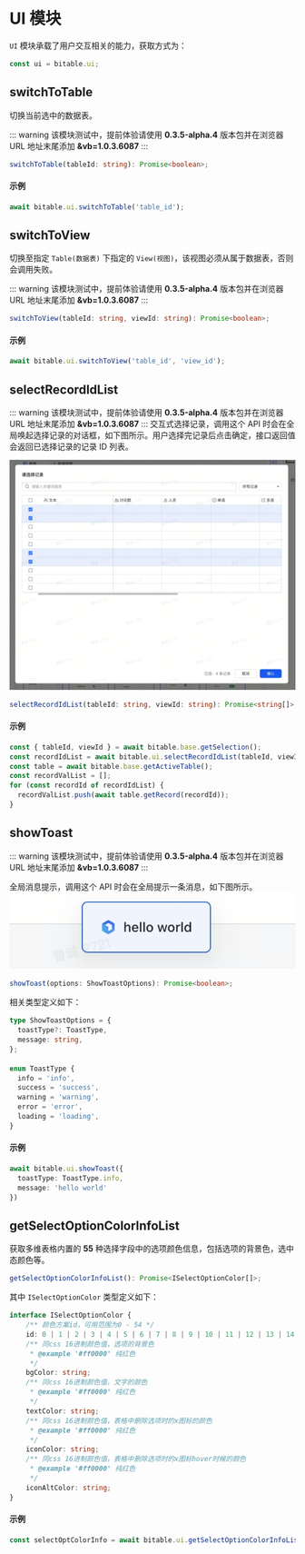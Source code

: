 # UI 模块
`UI` 模块承载了用户交互相关的能力，获取方式为：
```typescript
const ui = bitable.ui;
```

## switchToTable
切换当前选中的数据表。

::: warning
该模块测试中，提前体验请使用 **0.3.5-alpha.4** 版本包并在浏览器 URL 地址末尾添加 **&vb=1.0.3.6087**
:::
```typescript
switchToTable(tableId: string): Promise<boolean>;
```

#### 示例
```typescript
await bitable.ui.switchToTable('table_id');
```

## switchToView
切换至指定 `Table(数据表)` 下指定的 `View(视图)`，该视图必须从属于数据表，否则会调用失败。

::: warning
该模块测试中，提前体验请使用 **0.3.5-alpha.4** 版本包并在浏览器 URL 地址末尾添加 **&vb=1.0.3.6087**
:::

```typescript
switchToView(tableId: string, viewId: string): Promise<boolean>;
```

#### 示例
```typescript
await bitable.ui.switchToView('table_id', 'view_id');
```

## selectRecordIdList
::: warning
该模块测试中，提前体验请使用 **0.3.5-alpha.4** 版本包并在浏览器 URL 地址末尾添加 **&vb=1.0.3.6087**
:::
交互式选择记录，调用这个 API 时会在全局唤起选择记录的对话框，如下图所示。用户选择完记录后点击确定，接口返回值会返回已选择记录的记录 ID 列表。

![选择记录对话框](../../image/ui/select_record_id.png)

```typescript
selectRecordIdList(tableId: string, viewId: string): Promise<string[]>;
```

#### 示例
```typescript
const { tableId, viewId } = await bitable.base.getSelection();
const recordIdList = await bitable.ui.selectRecordIdList(tableId, viewId);
const table = await bitable.base.getActiveTable();
const recordValList = [];
for (const recordId of recordIdList) {
  recordValList.push(await table.getRecord(recordId));
}
```

## showToast
::: warning
该模块测试中，提前体验请使用 **0.3.5-alpha.4** 版本包并在浏览器 URL 地址末尾添加 **&vb=1.0.3.6087**
:::

全局消息提示，调用这个 API 时会在全局提示一条消息，如下图所示。
![toast](../../image/ui/ui_toast.png)

```typescript
showToast(options: ShowToastOptions): Promise<boolean>;
```

相关类型定义如下：
```typescript
type ShowToastOptions = {
  toastType?: ToastType,
  message: string,
};

enum ToastType {
  info = 'info',
  success = 'success',
  warning = 'warning',
  error = 'error',
  loading = 'loading',
}
```

#### 示例
```typescript
await bitable.ui.showToast({
  toastType: ToastType.info,
  message: 'hello world'
})
```

##  getSelectOptionColorInfoList
获取多维表格内置的 **55** 种选择字段中的选项颜色信息，包括选项的背景色，选中态颜色等。

```typescript
getSelectOptionColorInfoList(): Promise<ISelectOptionColor[]>;
```

其中 `ISelectOptionColor` 类型定义如下：
```typescript
interface ISelectOptionColor {
    /** 颜色方案id，可用范围为0 - 54 */
    id: 0 | 1 | 2 | 3 | 4 | 5 | 6 | 7 | 8 | 9 | 10 | 11 | 12 | 13 | 14 | 15 | 16 | 17 | 18 | 19 | 20 | 21 | 22 | 23 | 24 | 25 | 26 | 27 | 28 | 29 | 30 | 31 | 32 | 33 | 34 | 35 | 36 | 37 | 38 | 39 | 40 | 41 | 42 | 43 | 44 | 45 | 46 | 47 | 48 | 49 | 50 | 51 | 52 | 53 | 54;
    /** 同css 16进制颜色值，选项的背景色
     * @example '#ff0000' 纯红色
     */
    bgColor: string;
    /** 同css 16进制颜色值，文字的颜色
     * @example '#ff0000' 纯红色
     */
    textColor: string;
    /** 同css 16进制颜色值，表格中删除选项时的x图标的颜色
     * @example '#ff0000' 纯红色
     */
    iconColor: string;
    /** 同css 16进制颜色值，表格中删除选项时的x图标hover时候的颜色
     * @example '#ff0000' 纯红色
     */
    iconAltColor: string;
}
```

#### 示例
```typescript
const selectOptColorInfo = await bitable.ui.getSelectOptionColorInfoList();
```